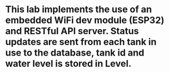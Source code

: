 # This lab implements the use of an embedded WiFi dev module (ESP32) and RESTful API server. Status updates are sent from each tank in use to the database, tank id and water level is stored in Level. 
